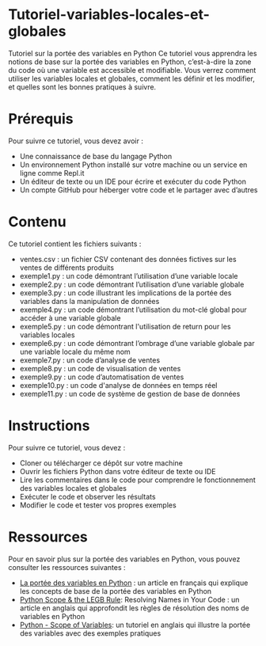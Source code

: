# Tutoriel-variables-locales-et-globales
Tutoriel sur la portée des variables en Python
Ce tutoriel vous apprendra les notions de base sur la portée des variables en Python, c’est-à-dire la zone du code où une variable est accessible et modifiable. Vous verrez comment utiliser les variables locales et globales, comment les définir et les modifier, et quelles sont les bonnes pratiques à suivre.

# Prérequis
Pour suivre ce tutoriel, vous devez avoir :
- Une connaissance de base du langage Python
- Un environnement Python installé sur votre machine ou un service en ligne comme Repl.it
- Un éditeur de texte ou un IDE pour écrire et exécuter du code Python
- Un compte GitHub pour héberger votre code et le partager avec d’autres

# Contenu
Ce tutoriel contient les fichiers suivants :
- ventes.csv : un fichier CSV contenant des données fictives sur les ventes de différents produits
- exemple1.py : un code démontrant l’utilisation d’une variable locale
- exemple2.py : un code démontrant l’utilisation d’une variable globale
- exemple3.py : un code illustrant les implications de la portée des variables dans la manipulation de données
- exemple4.py : un code démontrant l’utilisation du mot-clé global pour accéder à une variable globale
- exemple5.py : un code démontrant l'utilisation de return pour les variables locales
- exemple6.py : un code démontrant l’ombrage d’une variable globale par une variable locale du même nom
- exemple7.py : un code d’analyse de ventes
- exemple8.py : un code de visualisation de ventes
- exemple9.py : un code d’automatisation de ventes
- exemple10.py : un code d'analyse de données en temps réel
- exemple11.py : un code de système de gestion de base de données

# Instructions
Pour suivre ce tutoriel, vous devez :
- Cloner ou télécharger ce dépôt sur votre machine
- Ouvrir les fichiers Python dans votre éditeur de texte ou IDE
- Lire les commentaires dans le code pour comprendre le fonctionnement des variables locales et globales
- Exécuter le code et observer les résultats
- Modifier le code et tester vos propres exemples

# Ressources
Pour en savoir plus sur la portée des variables en Python, vous pouvez consulter les ressources suivantes :
- [La portée des variables en Python](https://docs.github.com/fr/repositories/managing-your-repositorys-settings-and-features/customizing-your-repository/about-readmes) : un article en français qui explique les concepts de base de la portée des variables en Python
- [Python Scope & the LEGB Rule](https://bing.com/search?q=comment+cr%c3%a9er+un+Read.me+pour+Github): Resolving Names in Your Code : un article en anglais qui approfondit les règles de résolution des noms de variables en Python
- [Python - Scope of Variables](https://docs.github.com/fr/account-and-profile/setting-up-and-managing-your-github-profile/customizing-your-profile/managing-your-profile-readme): un tutoriel en anglais qui illustre la portée des variables avec des exemples pratiques
